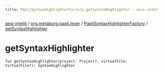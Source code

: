 ```yaml
---
title: PapljSyntaxHighlighterFactory.getSyntaxHighlighter - aesi-intellij
---
```


[aesi-intellij](../../index.html) / [org.metaborg.paplj.lexer](../index.html) / [PapljSyntaxHighlighterFactory](index.html) / [getSyntaxHighlighter](.)

# getSyntaxHighlighter

`fun getSyntaxHighlighter(project: Project?, virtualFile: VirtualFile?): SyntaxHighlighter`